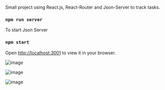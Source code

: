 Small project using React.js, React-Router and Json-Server to track tasks.

### `npm run server`
To start Json Server

### `npm start`
Open [http://localhost:3001](http://localhost:3001) to view it in your browser.


![image](https://user-images.githubusercontent.com/83726056/205797648-d3f62850-d11f-443e-b789-3866ca0d4fa6.png)

![image](https://user-images.githubusercontent.com/83726056/205797807-e47d3ea7-9ed6-48b2-99f5-b58ab7fcca25.png)

![image](https://user-images.githubusercontent.com/83726056/205797941-626eb121-98a9-4dc6-b840-468a23b99a55.png)
